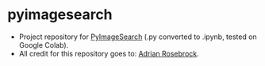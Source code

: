 # pyimagesearch
* Project repository for [PyImageSearch](https://www.pyimagesearch.com/) (.py converted to .ipynb, tested on Google Colab).
* All credit for this repository goes to: [Adrian Rosebrock](https://github.com/jrosebr1).
